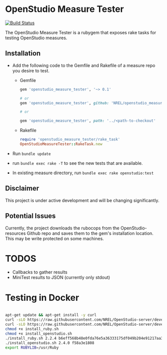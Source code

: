 # OpenStudio Measure Tester

[![Build Status](https://travis-ci.org/NREL/OpenStudio-measure-tester-gem.svg?branch=master)](https://travis-ci.org/NREL/OpenStudio-measure-tester-gem)

The OpenStudio Measure Tester is a rubygem that exposes rake tasks for testing OpenStudio measures.

## Installation

* Add the following code to the Gemfile and Rakefile of a measure repo you desire to test.

    * Gemfile
        ```ruby
        gem 'openstudio_measure_tester', '~> 0.1'
        
        # or 
        gem 'openstudio_measure_tester', github: 'NREL/openstudio_measure_tester_gem'
        
        # or
        
        gem 'openstudio_measure_tester', path: '../<path-to-checkout'
        ```
    
    * Rakefile
    
        ```ruby
        require 'openstudio_measure_tester/rake_task'
        OpenStudioMeasureTester::RakeTask.new
        ```
    
* Run `bundle update`
* run `bundle exec rake -T` to see the new tests that are available.
* In existing measure directory, run `bundle exec rake openstudio:test`

## Disclaimer

This project is under active development and will be changing significantly.

## Potential Issues

Currently, the project downloads the rubocops from the OpenStudio-resources Github repo and saves them to the gem's installation location. This may be write protected on some machines.


# TODOS

* Callbacks to gather results
* MiniTest results to JSON (currently only stdout) 

# Testing in Docker

```bash

apt-get update && apt-get install -y curl
curl -sLO https://raw.githubusercontent.com/NREL/OpenStudio-server/develop/docker/deployment/scripts/install_ruby.sh
curl -sLO https://raw.githubusercontent.com/NREL/OpenStudio-server/develop/docker/deployment/scripts/install_openstudio.sh
chmod +x install_ruby.sh
chmod +x install_openstudio.sh
./install_ruby.sh 2.2.4 b6eff568b48e0fda76e5a36333175df049b204e91217aa32a65153cc0cdcb761
./install_openstudio.sh 2.4.0 f58a3e1808
export RUBYLIB=/usr/Ruby

```
